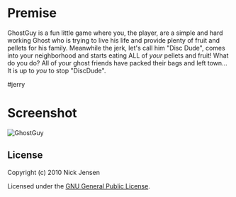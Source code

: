 # Premise
GhostGuy is a fun little game where you, the player, are a simple and hard working Ghost who is trying to live his life and provide plenty of fruit and pellets for his family. Meanwhile the jerk, let's call him "Disc Dude", comes into your neighborhood and starts eating ALL of _your_ pellets and fruit! What do you do? All of your ghost friends have packed their bags and left town... It is up to _you_ to stop "DiscDude".

#jerry
# Screenshot
![GhostGuy](http://github.com/nrj/GhostGuy/raw/master/screenshot.png "Ghost Guy Screenshot")

## License

Copyright (c) 2010 Nick Jensen

Licensed under the <a href="http://www.gnu.org/licenses/gpl-3.0.txt">GNU General Public License</a>.
